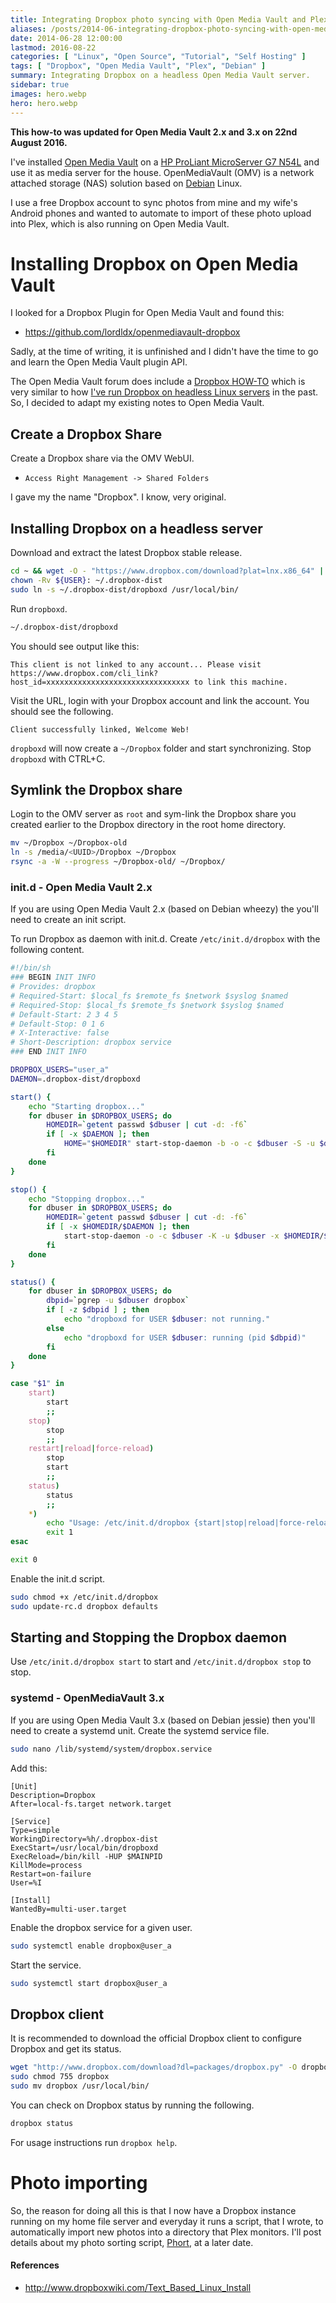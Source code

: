 ```yaml
---
title: Integrating Dropbox photo syncing with Open Media Vault and Plex
aliases: /posts/2014-06-integrating-dropbox-photo-syncing-with-open-media-vault-and-plex
date: 2014-06-28 12:00:00
lastmod: 2016-08-22
categories: [ "Linux", "Open Source", "Tutorial", "Self Hosting" ]
tags: [ "Dropbox", "Open Media Vault", "Plex", "Debian" ]
summary: Integrating Dropbox on a headless Open Media Vault server.
sidebar: true
images: hero.webp
hero: hero.webp
---
```


**This how-to was updated for Open Media Vault 2.x and 3.x on 22nd August 2016.**

I've installed [Open Media Vault](http://www.openmediavault.org/)
on a [HP ProLiant MicroServer G7 N54L](http://www8.hp.com/uk/en/products/proliant-servers/product-detail.html?oid=5336624)
and use it as media server for the house. OpenMediaVault (OMV) is a network
attached storage (NAS) solution based on [Debian](http://www.debian.org) Linux.

I use a free Dropbox account to sync photos from mine and my wife's Android
phones and wanted to automate to import of these photo upload into Plex, which
is also running on Open Media Vault.

# Installing Dropbox on Open Media Vault

I looked for a Dropbox Plugin for Open Media Vault and found this:

  * <https://github.com/lordldx/openmediavault-dropbox>

Sadly, at the time of writing, it is unfinished and I didn't have the time to
go and learn the Open Media Vault plugin API.

The Open Media Vault forum does include a [Dropbox HOW-TO](http://forums.openmediavault.org/viewtopic.php?f=13&t=70)
which is very similar to how [I've run Dropbox on headless Linux servers](/posts/dropbox-is-my-nikola-publish-button/)
in the past. So, I decided to adapt my existing notes to Open Media Vault.

## Create a Dropbox Share

Create a Dropbox share via the OMV WebUI.

  * `Access Right Management -> Shared Folders`

I gave my the name "Dropbox". I know, very original.

## Installing Dropbox on a headless server

Download and extract the latest Dropbox stable release.

```bash
cd ~ && wget -O - "https://www.dropbox.com/download?plat=lnx.x86_64" | tar xzf -
chown -Rv ${USER}: ~/.dropbox-dist
sudo ln -s ~/.dropbox-dist/dropboxd /usr/local/bin/
```

Run `dropboxd`.

```bash
~/.dropbox-dist/dropboxd
```

You should see output like this:

```text
This client is not linked to any account... Please visit https://www.dropbox.com/cli_link?host_id=xxxxxxxxxxxxxxxxxxxxxxxxxxxxxxxx to link this machine.
```

Visit the URL, login with your Dropbox account and link the account. You
should see the following.

```text
Client successfully linked, Welcome Web!
```

`dropboxd` will now create a `~/Dropbox` folder and start synchronizing. Stop
`dropboxd` with CTRL+C.

## Symlink the Dropbox share

Login to the OMV server as `root` and sym-link the Dropbox share you created
earlier to the Dropbox directory in the root home directory.

```bash
mv ~/Dropbox ~/Dropbox-old
ln -s /media/<UUID>/Dropbox ~/Dropbox
rsync -a -W --progress ~/Dropbox-old/ ~/Dropbox/
```

### init.d - Open Media Vault 2.x

If you are using Open Media Vault 2.x (based on Debian wheezy) the
you'll need to create an init script.

To run Dropbox as daemon with init.d. Create `/etc/init.d/dropbox` with the
following content.

```bash
#!/bin/sh
### BEGIN INIT INFO
# Provides: dropbox
# Required-Start: $local_fs $remote_fs $network $syslog $named
# Required-Stop: $local_fs $remote_fs $network $syslog $named
# Default-Start: 2 3 4 5
# Default-Stop: 0 1 6
# X-Interactive: false
# Short-Description: dropbox service
### END INIT INFO

DROPBOX_USERS="user_a"
DAEMON=.dropbox-dist/dropboxd

start() {
	echo "Starting dropbox..."
	for dbuser in $DROPBOX_USERS; do
		HOMEDIR=`getent passwd $dbuser | cut -d: -f6`
		if [ -x $DAEMON ]; then
			HOME="$HOMEDIR" start-stop-daemon -b -o -c $dbuser -S -u $dbuser -x $HOMEDIR/$DAEMON
		fi
	done
}

stop() {
	echo "Stopping dropbox..."
	for dbuser in $DROPBOX_USERS; do
		HOMEDIR=`getent passwd $dbuser | cut -d: -f6`
		if [ -x $HOMEDIR/$DAEMON ]; then
			start-stop-daemon -o -c $dbuser -K -u $dbuser -x $HOMEDIR/$DAEMON
		fi
	done
}

status() {
	for dbuser in $DROPBOX_USERS; do
		dbpid=`pgrep -u $dbuser dropbox`
		if [ -z $dbpid ] ; then
			echo "dropboxd for USER $dbuser: not running."
		else
			echo "dropboxd for USER $dbuser: running (pid $dbpid)"
		fi
	done
}

case "$1" in
	start)
		start
		;;
	stop)
		stop
		;;
	restart|reload|force-reload)
		stop
		start
		;;
	status)
		status
		;;
	*)
		echo "Usage: /etc/init.d/dropbox {start|stop|reload|force-reload|restart|status}"
		exit 1
esac

exit 0
```

Enable the init.d script.

```bash
sudo chmod +x /etc/init.d/dropbox
sudo update-rc.d dropbox defaults
```

## Starting and Stopping the Dropbox daemon

Use `/etc/init.d/dropbox start` to start and `/etc/init.d/dropbox stop` to stop.

### systemd - OpenMediaVault 3.x

If you are using Open Media Vault 3.x (based on Debian jessie) then
you'll need to create a systemd unit. Create the systemd service file.

```bash
sudo nano /lib/systemd/system/dropbox.service
```

Add this:

```systemd
[Unit]
Description=Dropbox
After=local-fs.target network.target

[Service]
Type=simple
WorkingDirectory=%h/.dropbox-dist
ExecStart=/usr/local/bin/dropboxd
ExecReload=/bin/kill -HUP $MAINPID
KillMode=process
Restart=on-failure
User=%I

[Install]
WantedBy=multi-user.target
```

Enable the dropbox service for a given user.

```bash
sudo systemctl enable dropbox@user_a
```

Start the service.

```bash
sudo systemctl start dropbox@user_a
```

## Dropbox client

It is recommended to download the official Dropbox client to configure
Dropbox and get its status.

```bash
wget "http://www.dropbox.com/download?dl=packages/dropbox.py" -O dropbox
sudo chmod 755 dropbox
sudo mv dropbox /usr/local/bin/
```

You can check on Dropbox status by running the following.

```bash
dropbox status
```

For usage instructions run `dropbox help`.

# Photo importing

So, the reason for doing all this is that I now have a Dropbox instance
running on my home file server and everyday it runs a script, that I wrote,
to automatically import new photos into a directory that Plex monitors.
I'll post details about my photo sorting script, [Phort](https://github.com/flexiondotorg/Phort),
at a later date.

#### References

  * <http://www.dropboxwiki.com/Text_Based_Linux_Install>

